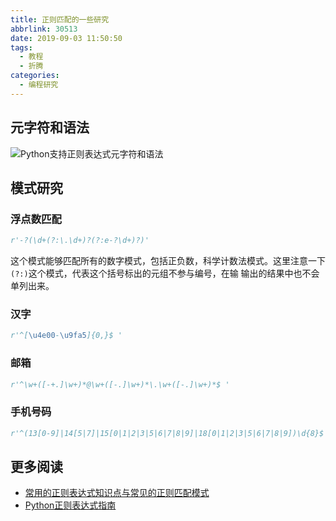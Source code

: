 ```yaml
---
title: 正则匹配的一些研究
abbrlink: 30513
date: 2019-09-03 11:50:50
tags:
  - 教程
  - 折腾
categories:
  - 编程研究
---
```


## 元字符和语法

![Python支持正则表达式元字符和语法](https://imgs.codewoody.com/uploads/big/dccd456ebd9bc0d9f05205583de18634.png)

## 模式研究

### 浮点数匹配

```python
r'-?(\d+(?:\.\d+)?(?:e-?\d+)?)'
```

这个模式能够匹配所有的数字模式，包括正负数，科学计数法模式。这里注意一下`(?:)`这个模式，代表这个括号标出的元组不参与编号，在输
输出的结果中也不会单列出来。

### 汉字

```python
r'^[\u4e00-\u9fa5]{0,}$ '
```

### 邮箱

```python
r'^\w+([-+.]\w+)*@\w+([-.]\w+)*\.\w+([-.]\w+)*$ '
```

### 手机号码

```python
r'^(13[0-9]|14[5|7]|15[0|1|2|3|5|6|7|8|9]|18[0|1|2|3|5|6|7|8|9])\d{8}$'
```

## 更多阅读

- [常用的正则表达式知识点与常见的正则匹配模式](https://blog.csdn.net/dengjianqiang2011/article/details/78726570)
- [Python正则表达式指南](https://www.cnblogs.com/huxi/archive/2010/07/04/1771073.html)
